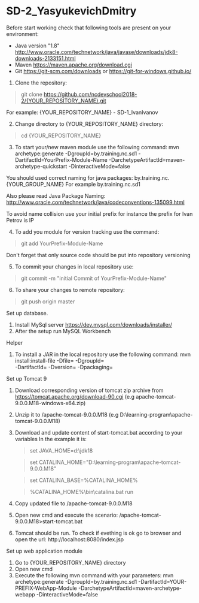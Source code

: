 # SD-2_YasyukevichDmitry

Before start working check that following tools are present on your environment:
- Java version "1.8" http://www.oracle.com/technetwork/java/javase/downloads/jdk8-downloads-2133151.html
- Maven https://maven.apache.org/download.cgi
- Git https://git-scm.com/downloads or https://git-for-windows.github.io/

1. Clone the repository:
 >git clone https://github.com/ncdevschool2018-2/{YOUR_REPOSITORY_NAME}.git

 For example: {YOUR_REPOSITORY_NAME} - SD-1_IvanIvanov

2. Change directory to {YOUR_REPOSITORY_NAME} directory:
 >cd {YOUR_REPOSITORY_NAME}

3. To start your/new maven module use the following command:
mvn archetype:generate -DgroupId=by.training.nc.sd1 -DartifactId=YourPrefix-Module-Name -DarchetypeArtifactId=maven-archetype-quickstart -DinteractiveMode=false

You should used correct naming for java packages: by.training.nc.{YOUR_GROUP_NAME}
For example by.training.nc.sd1

Also please read Java Package Naming:
http://www.oracle.com/technetwork/java/codeconventions-135099.html

To avoid name collision use your initial prefix for instance the prefix for Ivan Petrov is IP

4. To add you module for version tracking use the command:
  >git add YourPrefix-Module-Name

  Don't forget that only source code should be put into repository versioning

5. To commit your changes in local repository use:
  >git commit -m "initial Commit of YourPrefix-Module-Name"

6. To share your changes to remote repository:
  >git push origin master


Set up database.

1. Install MySql server https://dev.mysql.com/downloads/installer/
2. After the setup run MySQL Workbench

Helper

1. To install a JAR in the local repository use the following command:
  mvn install:install-file -Dfile=<path-to-file> -DgroupId=<group-id> \
       -DartifactId=<artifact-id> -Dversion=<version> -Dpackaging=<packaging>

Set up Tomcat 9

1. Download corresponding version of tomcat zip archive from https://tomcat.apache.org/download-90.cgi (e.g apache-tomcat-9.0.0.M18-windows-x64.zip)
2. Unzip it to <your path>/apache-tomcat-9.0.0.M18 (e.g D:\learning-program\apache-tomcat-9.0.0.M18)
3. Download and update content of start-tomcat.bat according to your variables
   In the example it is:
     >set JAVA_HOME=d:\jdk18

     >set CATALINA_HOME="D:\learning-program\apache-tomcat-9.0.0.M18"

     >set CATALINA_BASE=%CATALINA_HOME%

     >%CATALINA_HOME%\bin\catalina.bat run

4. Copy updated file to <your path>/apache-tomcat-9.0.0.M18
5. Open new cmd and execute the scenario: <your path>/apache-tomcat-9.0.0.M18>start-tomcat.bat
6. Tomcat should be run. To check if evething is ok go to browser and open the url:
    http://localhost:8080/index.jsp

Set up web application module

1. Go to {YOUR_REPOSITORY_NAME} directory
2. Open new cmd
3. Execute the following mvn command with your parameters:
  mvn archetype:generate -DgroupId=by.training.nc.sd1
         -DartifactId=YOUR-PREFIX-WebApp-Module
         -DarchetypeArtifactId=maven-archetype-webapp
         -DinteractiveMode=false


